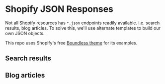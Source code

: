 # Shopify JSON Responses

Not all Shopify resources has `*.json` endpoints readily available. i.e. search results, 
blog articles.  To solve this, we'll use alternate templates to build our own JSON objects.

This repo uses Shopify's free [Boundless theme](https://themes.shopify.com/themes/boundless/) 
for its examples.

## Search results


## Blog articles

